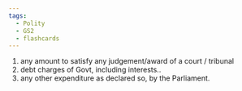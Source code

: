 ```yaml
---
tags:
  - Polity
  - GS2
  - flashcards
---
```

1. any amount to satisfy any judgement/award of a court / tribunal
2. debt charges of Govt, including interests..
3. any other expenditure as declared so, by the Parliament.
